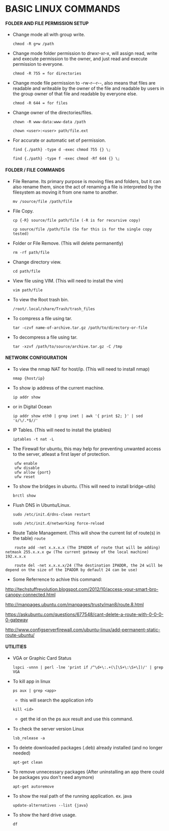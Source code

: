 
# BASIC LINUX COMMANDS #

#### FOLDER AND FILE PERMISSION SETUP ####
    
* Change mode all with group write.

    ```chmod -R g+w /path```

* Change mode folder permission to drwxr-xr-x, will assign read, write and execute permission to the owner, 
    and just read and execute permission to everyone.

    ```chmod -R 755 = for directories```

* Change mode file permission to -rw-r--r--, also means that files are readable and writeable by the owner of the file 
    and readable by users in the group owner of that file and readable by everyone else.

    ```chmod -R 644 = for files```

* Change owner of the directories/files.

    ```chown -R www-data:www-data /path```

    ```chown <user>:<user> path/file.ext```

* For accurate or automatic set of permission.

    ```find {./path} -type d -exec chmod 755 {} \;```

    ```find {./path} -type f -exec chmod -Rf 644 {} \;```

#### FOLDER / FILE COMMANDS ####
    
* File Rename. Its primary purpose is moving files and folders, but it can also rename them, 
    since the act of renaming a file is interpreted by the filesystem as moving it from one name to another.

    ```mv /source/file /path/file```

* File Copy.

    ```cp {-R} source/file path/file (-R is for recursive copy)```

    ```cp source/file /path/file (So far this is for the single copy tested)```

* Folder or File Remove. (This will delete permanently)

    ```rm -rf path/file```

* Change directory view.

    ```cd path/file```

* View file using VIM. (This will need to install the vim)

    ```vim path/file```        

* To view the Root trash bin.

    ```/root/.local/share/Trash/trash_files```

* To compress a file using tar.

    ```tar -czvf name-of-archive.tar.gz /path/to/directory-or-file```

* To decompress a file using tar.

    ```tar -xzvf /path/to/source/archive.tar.gz -C /tmp```

#### NETWORK CONFIGURATION ####

* To view the nmap NAT for host/ip. (This will need to install nmap)

    ```nmap {host/ip}```

* To show ip address of the current machine.

    ```ip addr show```

* or in Digital Ocean

    ```ip addr show eth0 | grep inet | awk '{ print $2; }' | sed 's/\/.*$//'```

* IP Tables. (This will need to install the iptables)

    ```iptables -t nat -L```

* The Firewall for ubuntu, this may help for preventing unwanted access to the server, atleast a first layer of protection.

```
    ufw enable
    ufw disable
    ufw allow {port}
    ufw reset
```

* To show the bridges in ubuntu. (This will need to install bridge-utils)

    ```brctl show```
   
* Flush DNS in Ubuntu/Linux.

    ```sudo /etc/init.d/dns-clean restart```

    ```sudo /etc/init.d/networking force-reload```

* Route Table Management. (This will show the current list of route(s) in the table) ```route ```

```
    route add -net x.x.x.x (The IPADDR of route that will be adding) netmask 255.x.x.x gw (The current gateway of the local machine) 192.x.x.x
```

```
    route del -net x.x.x.x/24 (The destination IPADDR, the 24 will be depend on the size of the IPADDR by default 24 can be use)
```

* Some Referrence to achive this command:

http://techstuffrevolution.blogspot.com/2012/10/access-your-smart-bro-canopy-connected.html

http://manpages.ubuntu.com/manpages/trusty/man8/route.8.html

https://askubuntu.com/questions/677548/cant-delete-a-route-with-0-0-0-0-gateway

http://www.configserverfirewall.com/ubuntu-linux/add-permanent-static-route-ubuntu/

#### UTILITIES ####

* VGA or Graphic Card Status
   
    ```lspci -vnnn | perl -lne 'print if /^\d+\:.+(\[\S+\:\S+\])/' | grep VGA```

* To kill app in linux
   
    ```ps aux | grep <app>```

    - this will search the application info

    ```kill <id>```      
 
    - get the id on the ps aux result and use this command.

* To check the server version Linux
   
    ```lsb_release -a```

* To delete downloaded packages (.deb) already installed (and no longer needed)
   
    ```apt-get clean```

* To remove unnecessary packages (After uninstalling an app there could be packages you don't need anymore)
   
    ```apt-get autoremove```

* To show the real path of the running application. ex. java

    ```update-alternatives --list {java}```

* To show the hard drive usage.

    ```df```
